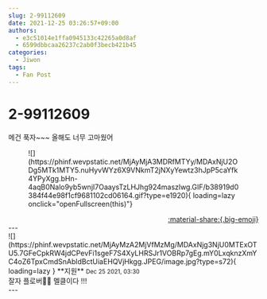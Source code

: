 ```yaml
---
slug: 2-99112609
date: 2021-12-25 03:26:57+09:00
authors:
  - e3c51014e1ffa0945133c42265a0d8af
  - 6599dbbcaa26237c2ab0f3becb421b45
categories:
  - Jiwon
tags:
  - Fan Post
---
```


# 2-99112609

<div class="post-container" markdown="1">
<div class="content-container md-sidebar__scrollwrap" markdown="1">

메건 푹자~~~  올해도 너무 고마웠어
<figure markdown="1">
![](https://phinf.wevpstatic.net/MjAyMjA3MDRfMTYy/MDAxNjU2ODg5MTk1MTY5.nuHyvWYz6X9VNkmT2jNXyYewtz3hJpP5caYfk4YPyXgg.bHn-4aqB0Nalo9yb5wnjI7OaaysTzLHJhg924maszlwg.GIF/b38919d0384f44e98f1cf9681102cd06164.gif?type=e1920){ loading=lazy onclick="openFullscreen(this)"}
</figure>


</div>
</div>

<div style="text-align: right;" markdown="1">
<a href="https://weverse.io/fromis9/fanpost/2-99112609" style="text-align: right;">:material-share:{.big-emoji}</a>
</div>
---

<div class="comments-container md-sidebar__scrollwrap" markdown="1">
<div class="comment" markdown="1">
<div class='id-container' markdown="1">
![](https://phinf.wevpstatic.net/MjAyMzA2MjVfMzMg/MDAxNjg3NjU0MTExOTU5.7GFeCpkRW4jdCPevFi1sgeF7S4XyLHRSJr1VOBRp7gEg.mY0LxqknzXmYC4oZ6TpxCmdSnAbldBctUiaEHQVjHkgg.JPEG/image.jpg?type=s72){ loading=lazy }
**<span class="artist">지원</span>** <small>Dec 25 2021, 03:30</small><br>
</div>
<div class='comment-body' markdown="1">
잘자 플로버🤍🤍 멜클이다 !!!
</div>
</div>
</div>
---
